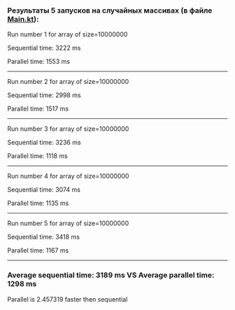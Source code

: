 
### Результаты 5 запусков на случайных массивах (в файле [Main.kt](src/main/kotlin/Main.kt)):
Run number 1 for array of size=10000000

Sequential time: 3222 ms

Parallel time: 1553 ms

---------------------------------------
Run number 2 for array of size=10000000

Sequential time: 2998 ms

Parallel time: 1517 ms

---------------------------------------
Run number 3 for array of size=10000000

Sequential time: 3236 ms

Parallel time: 1118 ms

---------------------------------------
Run number 4 for array of size=10000000

Sequential time: 3074 ms

Parallel time: 1135 ms

---------------------------------------
Run number 5 for array of size=10000000

Sequential time: 3418 ms

Parallel time: 1167 ms

---------------------------------------
### Average sequential time: 3189 ms VS Average parallel time: 1298 ms
Parallel is 2.457319 faster then sequential